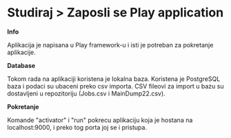 # Studiraj > Zaposli se Play application

**Info**

Aplikacija je napisana u Play framework-u i isti je potreban za pokretanje aplikacije. 

**Database**

Tokom rada na aplikaciji koristena je lokalna baza. 
Koristena je PostgreSQL baza i podaci su ubaceni preko csv importa. 
CSV fileovi za import u bazu su dostavljeni u repozitoriju (Jobs.csv i MainDump22.csv).

**Pokretanje**

Komande "activator" i "run" pokrecu aplikaciju koja je hostana na localhost:9000, i preko tog porta joj se i pristupa.
